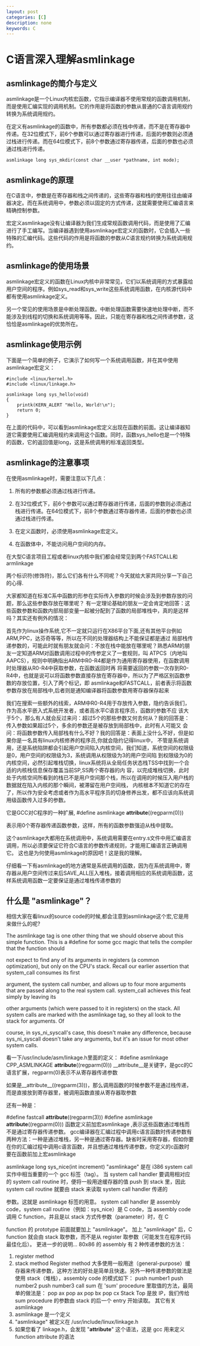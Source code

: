 ```yaml
---
layout: post
categories: [C]
description: none
keywords: C
---
```

# C语言深入理解asmlinkage

## asmlinkage的简介与定义
asmlinkage是一个Linux内核宏函数，它指示编译器不使用常规的函数调用机制，而是使用汇编实现的调用机制。它的作用是将函数的参数从普通的C语言调用规约转换为系统调用规约。

在定义有asmlinkage的函数中，所有参数都必须在栈中传递，而不是在寄存器中传递。在32位模式下，前6个参数可以通过寄存器进行传递，后面的参数则必须通过栈进行传递。而在64位模式下，前8个参数通过寄存器传递，后面的参数也必须通过栈进行传递。
```
asmlinkage long sys_mkdir(const char __user *pathname, int mode);
```

## asmlinkage的原理
在C语言中，参数是在寄存器和栈之间传递的，这些寄存器和栈的使用往往由编译器决定。而在系统调用中，参数必须以固定的方式传递，这就需要使用汇编语言来精确控制参数。

宏定义asmlinkage没有让编译器为我们生成常规函数调用代码，而是使用了汇编进行了手工编写。当编译器遇到使用asmlinkage宏定义的函数时，它会插入一些特殊的汇编代码。这些代码的作用是将函数的参数从C语言规约转换为系统调用规约。

## asmlinkage的使用场景
asmlinkage宏定义的函数在Linux内核中非常常见，它们以系统调用的方式暴露给用户空间的程序。例如sys_read和sys_write这些系统调用函数，在内核源代码中都有使用asmlinkage定义。

另一个常见的使用场景是中断处理函数。中断处理函数需要快速地处理中断，而不能涉及到线程的切换和系统调用等等。因此，只能在寄存器和栈之间传递参数，这恰恰是asmlinkage的优势所在。

## asmlinkage使用示例
下面是一个简单的例子，它演示了如何写一个系统调用函数，并在其中使用asmlinkage宏定义：
```
#include <linux/kernel.h>
#include <linux/linkage.h>

asmlinkage long sys_hello(void)
{
    printk(KERN_ALERT "Hello, World!\n");
    return 0;
}
```
在上面的代码中，可以看到asmlinkage宏定义出现在函数的前面。这让编译器知道它需要使用汇编调用规约来调用这个函数。同时，函数sys_hello也是一个特殊的函数，它的返回值是long，这是系统调用的标准返回类型。

## asmlinkage的注意事项
在使用asmlinkage时，需要注意以下几点：

1. 所有的参数都必须通过栈进行传递。

2. 在32位模式下，前6个参数可以通过寄存器进行传递，后面的参数则必须通过栈进行传递。在64位模式下，前8个参数通过寄存器传递，后面的参数也必须通过栈进行传递。

3. 在定义函数时，必须使用asmlinkage宏定义。

4. 在函数体中，不能访问用户空间的内存。

在大型C语言项目工程或者linux内核中我们都会经常见到两个FASTCALL和armlinkage

两个标识符(修饰符)，那么它们各有什么不同呢？今天就给大家共同分享一下自己的心得.

大家都知道在标准C系中函数的形参在实际传入参数的时候会涉及到参数存放的问题，那么这些参数存放在哪里呢？ 有一定理论基础的朋友一定会肯定地回答：这些函数参数和函数内部局部变量一起被分配到了函数的局部堆栈中，真的是这样吗？其实还有例外的情况：

首先作为linux操作系统,它不一定就只运行在X86平台下面,还有其他平台例如ARM,PPC，达芬奇等等，所以在不同的处理器结构上不能保证都是通过 局部栈传递参数的，可能此时就有朋友就会问：不放在栈中能放在哪里呢？熟悉ARM的朋友一定知道ARM对函数调用过程中的传参定义了一套规则，叫 ATPCS（内地叫AAPCS），规则中明确指出ARM中R0-R4都是作为通用寄存器使用，在函数调用时处理器从R0-R4中获取参数，在函数返回时再 将需要返回的参数一次存到R0-R4中，也就是说可以将函数参数直接存放在寄存器中，所以为了严格区别函数参数的存放位置，引入了两个标记，即 asmlinkage和FASTCALL，前者表示将函数参数存放在局部栈中,后者则是通知编译器将函数参数用寄存器保存起来

我们在搜索一些额外的线索，ARM中R0-R4用于存放传入参数，隐约告诉我们，作为高水平嵌入式系统开发者，或者高水平C语言程序员，函数的参数不应 该大于5个，那么有人就会反过来问：超过5个的那些参数又何去何从？我的回答是：传入参数如果超过5个，多余的参数还是被存放到局部栈中，此时有人可能又 会问：将函数参数传入局部栈有什么不好？我的回答是：表面上没什么不好，但是如果你是一名具有linux内核修养的程序员,你就会隐约记得linux中， 不管是系统调用，还是系统陷阱都会引起用户空间陷入内核空间，我们知道，系统空间的权限级是0，用户空间的权限级为3，系统调用从权限级为3的用户空间陷 到权限级为0的内核空间，必然引起堆栈切换，linux系统将从全局任务状态栈TSS中找到一个合适的内核栈信息保存覆盖当前SP,SS两个寄存器的内 容，以完成堆栈切换，此时处于内核空间所看到的栈已不是用户空间那个栈，所以在调用的时候压入用户栈的数据就在陷入内核的那个瞬间，被滞留在用户空间栈， 内核根本不知道它的存在了，所以作为安全考虑或者作为高水平程序员的切身修养出发，都不应该向系统调用级函数传入过多的参数。

它是GCC对C程序的一种扩展, #define asmlinkage __attribute__((regparm(0)))

表示用0个寄存器传递函数参数，这样，所有的函数参数强迫从栈中提取。

这个asmlinkage大都用在系统调用中，系统调用需要在entry.s文件中用汇编语言调用，所以必须要保证它符合C语言的参数传递规则，才能用汇编语言正确调用它。
这也是为何使用asmlinkage的原因吧！这是我的理解。

仔细看一下有asmlinkage的地方通常是系统调用的函数，因为在系统调用中，寄存器从用户空间传过来后SAVE_ALL压入堆栈，接着调用相应的系统调用函数，这样系统调用函数一定要保证是通过堆栈传递参数的

## 什么是 "asmlinkage"？

相信大家在看linux的source code的时候,都会注意到asmlinkage这个宏,它是用来做什么的呢?

The asmlinkage tag is one other thing that we should observe about this simple function. This is a #define for some gcc magic that tells the compiler that the function should

not expect to find any of its arguments in registers (a common optimization), but only on the CPU's stack. Recall our earlier assertion that system_call consumes its first

argument, the system call number, and allows up to four more arguments that are passed along to the real system call. system_call achieves this feat simply by leaving its

other arguments (which were passed to it in registers) on the stack. All system calls are marked with the asmlinkage tag, so they all look to the stack for arguments. Of

course, in sys_ni_syscall's case, this doesn't make any difference, because sys_ni_syscall doesn't take any arguments, but it's an issue for most other system calls.

看一下/usr/include/asm/linkage.h里面的定义：
#define asmlinkage CPP_ASMLINKAGE __attribute__((regparm(0)))
__attribute__是关键字，是gcc的C语言扩展，regparm(0)表示不从寄存器传递参数

如果是__attribute__((regparm(3)))，那么调用函数的时候参数不是通过栈传递，而是直接放到寄存器里，被调用函数直接从寄存器取参数

还有一种是：

#define fastcall __attribute__((regparm(3)))
#define asmlinkage __attribute__((regparm(0)))
函数定义前加宏asmlinkage ,表示这些函数通过堆栈而不是通过寄存器传递参数。
gcc编译器在汇编过程中调用c语言函数时传递参数有两种方法：一种是通过堆栈，另一种是通过寄存器。缺省时采用寄存器，假如你要在你的汇编过程中调用c语言函数，并且想通过堆栈传递参数，你定义的c函数时要在函数前加上宏asmlinkage



asmlinkage long sys_nice(int increment)
"asmlinkage" 是在 i386 system call 实作中相当重要的一个 gcc 标签（tag）。
当 system call handler 要调用相对应的 system call routine 时，便将一般用途缓存器的值 push 到 stack 里，因此 system call routine 就要由 stack 来读取 system call handler 传递的

参数。这就是 asmlinkage 标签的用意。
system call handler 是 assembly code，system call routine（例如：sys_nice）是 C code，当 assembly code 调用 C function，并且是以 stack 方式传参数（parameter）时，在 C

function 的 prototype 前面就要加上 "asmlinkage"。
加上 "asmlinkage" 后，C function 就会由 stack 取参数，而不是从 register 取参数（可能发生在程序代码最佳化后）。
更进一步的说明...
80x86 的 assembly 有 2 种传递参数的方法：
1. register method
2. stack method
   Register method 大多使用一般用途（general-purpose）缓存器来传递参数，这种方法的好处是简单且快速。另外一种传递参数的做法是使用 stack（堆栈），assembly code 的模式如下：
   push number1
   push number2
   push number3
   call sum
   在 'sum' procedure 里取值的方法，最简单的做法是：
   pop ax
   pop ax
   pop bx
   pop cx
   Stack Top 是放 IP，我们传给 sum procedure 的参数由 stack 的后一个 entry 开始读取。
   其它有关 asmlinkage
1. asmlinkage 是一个定义
2. "asmlinkage" 被定义在 /usr/include/linux/linkage.h
3. 如果您看了 linkage.h，会发现 "__attribute__" 这个语法，这是 gcc 用来定义 function attribute 的语法